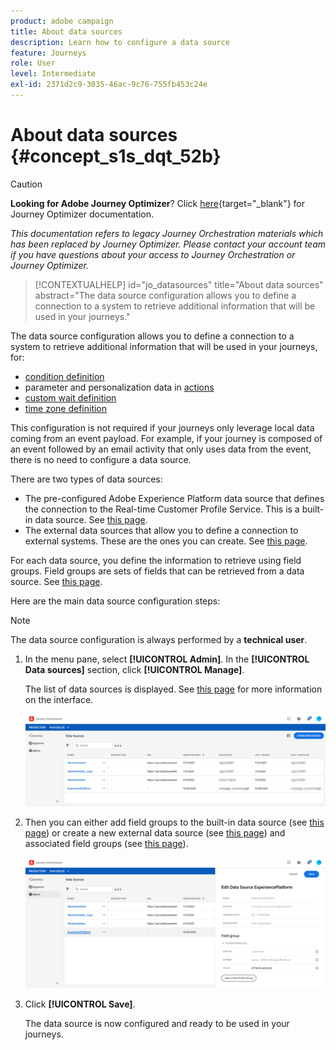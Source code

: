 ```yaml
---
product: adobe campaign
title: About data sources
description: Learn how to configure a data source 
feature: Journeys
role: User
level: Intermediate
exl-id: 2371d2c9-3035-46ac-9c76-755fb453c24e
---
```

# About data sources {#concept_s1s_dqt_52b}


>[!CAUTION]
>
>**Looking for Adobe Journey Optimizer**? Click [here](https://experienceleague.adobe.com/en/docs/journey-optimizer/using/ajo-home){target="_blank"} for Journey Optimizer documentation.
>
>
>_This documentation refers to legacy Journey Orchestration materials which has been replaced by Journey Optimizer. Please contact your account team if you have questions about your access to Journey Orchestration or Journey Optimizer._



>[!CONTEXTUALHELP]
>id="jo_datasources"
>title="About data sources"
>abstract="The data source configuration allows you to define a connection to a system to retrieve additional information that will be used in your journeys."

The data source configuration allows you to define a connection to a system to retrieve additional information that will be used in your journeys, for:

* [condition definition](../building-journeys/condition-activity.md)
* parameter and personalization data in [actions](../action/action.md)
* [custom wait definition](../building-journeys/wait-activity.md#custom)
* [time zone definition](../building-journeys/timezone-management.md)

This configuration is not required if your journeys only leverage local data coming from an event payload. For example, if your journey is composed of an event followed by an email activity that only uses data from the event, there is no need to configure a data source.

There are two types of data sources:

* The pre-configured Adobe Experience Platform data source that defines the connection to the Real-time Customer Profile Service. This is a built-in data source. See [this page](../datasource/adobe-experience-platform-data-source.md).
* The external data sources that allow you to define a connection to external systems. These are the ones you can create. See [this page](../datasource/external-data-sources.md).

For each data source, you define the information to retrieve using field groups. Field groups are sets of fields that can be retrieved from a data source. See [this page](../datasource/field-groups.md).

Here are the main data source configuration steps:

>[!NOTE]
>
>The data source configuration is always performed by a **technical user**.

1. In the menu pane, select **[!UICONTROL Admin]**. In the **[!UICONTROL Data sources]** section, click **[!UICONTROL Manage]**.

    The list of data sources is displayed. See [this page](../about/user-interface.md) for more information on the interface.

    ![](../assets/journey18.png)

1. Then you can either add field groups to the built-in data source (see [this page](../datasource/adobe-experience-platform-data-source.md)) or create a new external data source (see [this page](../datasource/external-data-sources.md)) and associated field groups (see [this page](../datasource/field-groups.md)).

    ![](../assets/journey23.png)

1. Click **[!UICONTROL Save]**.

    The data source is now configured and ready to be used in your journeys.
